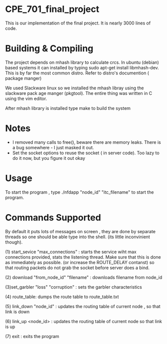 CPE_701_final_project
=====================

This is our implementation of the final project. It is nearly 3000 lines of
code.

 Building & Compiling
=====================

The project depends on mhash library to calculate crcs. In ubuntu (debian) based
systems it can installed by typing sudo apt-get install libmhash-dev. This is
by far the most common distro. Refer to distro's documention ( package manger)

 
We used Slackware linux so we installed the mhash libray using the slackware pack
age manger (pkgtool). The entire thing was written in C using the vim editor.

After mhash library is installed type make to build the system


Notes
===================
  * I removed many calls to free(), beware there are memory leaks.  There is a bug somewhere - I just masked it out. 
  * Set the socket options to reuse the socket ( in server code).  Too lazy to do it now, but you figure it out okay

Usage
=====================


To start the program , type ./nfdapp  "node_id" "itc_filename" to start
the program.

Commands Supported
=====================


By default it puts lots of messages on screen , they are done by separate
threads so one should be able type into the shell. (its little inconvinient
though).


(1) start_sevice "max_connections" : starts the service wiht max connections
provided, stats the listening thread. Make sure that this is done as immediately
as possible. (or increase the ROUTE_DELAY contanst) so that routing packets
do not grab the socket before server does a bind.


(2) download "from_node_id" "filename" : downloads filename from node_id



(3)set_garbler "loss" "corruption" : sets the garbler characteristics


(4) route_table: dumps the route table to route_table.txt


(5) link_down "node_id" : updates the routing table of current node ,
so that link is down


(6) link_up <node_id> : updates the routing table of current node
so that link is up


(7) exit : exits the program
  
